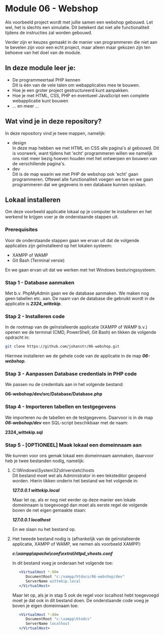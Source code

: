 # Module 06 - Webshop  
Als voorbeeld project wordt met jullie samen een webshop gebouwd. Let wel, het is slechts een simulatie. Dit betekent dat niet alle functionaliteit tijdens de instructies zal worden gebouwd.

Verder zijn er keuzes gemaakt in de manier van programmeren die niet aan te bevelen zijn voor een echt project, maar alleen maar gekozen zijn ten behoeve van het doel van de module.
  
## In deze module leer je:  
* De programmeertaal PHP kennen  
  Dit is één van de vele talen om webapplicaties mee te bouwen.
* Hoe je een groter project gestructureerd kunt aanpakken.  
* Hoe je met HTML, CSS, PHP en eventueel JavaScript een complete webapplicatie kunt bouwen
* ... en meer ...  
  
## Wat vind je in deze repository?  
In deze repository vind je twee mappen, namelijk:  
  
* design  
  In deze map hebben we met HTML en CSS alle pagina's al gebouwd. Dit is voorwerk, want tijdens het 'echt' programmeren willen we namelijk ons niet meer bezig hoeven houden met het ontwerpen en bouwen van de verschillende pagina's. 
* dev  
  Dit is de map waarin we met PHP de webshop ook 'echt' gaan programmeren. Oftewel alle functionaliteit voegen we toe en we gaan programmeren dat we gegevens in een database kunnen opslaan.

## Lokaal installeren
Om deze voorbeeld applicatie lokaal op je computer te installeren en het werkend te krijgen voer je de onderstaande stappen uit.  
  
### Prerequisites  
Voor de onderstaande stappen gaan we ervan uit dat de volgende applicaties zijn geïnstalleerd op het lokalen systeem:  
  
* XAMPP of WAMP
* Git Bash (Terminal versie)  
  
En we gaan ervan uit dat we werken met het Windows besturingssysteem.  
  
### Stap 1 - Database aanmaken  
Met b.v. PhpMyAdmin gaan we de database aanmaken. We maken nog geen tabellen etc. aan. De naam van de database die gebruikt wordt in de applicatie is ***2324_wittekip***.  
  
### Stap 2 - Installeren code  
In de rootmap van de geïnstalleerde applicatie (XAMPP of WAMP b.v.) openen we de terminal (CMD, PowerShell, Git Bash) en tikken de volgende opdracht in:  
  
```bash
git clone https://github.com/johanstr/06-webshop.git
```  
  
Hiermee installeren we de gehele code van de applicatie in de map ***06-webshop***.  
  
### Stap 3 - Aanpassen Database credentials in PHP code
We passen nu de credentials aan in het volgende bestand:  
  
**06-webshop/dev/src/Database/Database.php**  
  
### Stap 4 - Importeren tabellen en testgegevens
We importeren nu de tabellen en de testgegevens. Daarvoor is in de map ***06-webshop/dev*** een SQL-script beschikbaar met de naam:  
  
**2324_wittekip.sql**  
  
### Stap 5 - [OPTIONEEL] Maak lokaal een domeinnaam aan
We kunnen voor ons gemak lokaal een domeinnaam aanmaken, daarvoor heb je twee bestanden nodig, namelijk:  
  
1. C:\Windows\System32\drivers\etc\hosts  
   Dit bestand moet wel als Administrator in een teksteditor geopend worden.  Hierin tikken onderin het bestand we het volgende in:  
     
   ***127.0.0.1    wittekip.local***  
     
   Maar let op, als er nog niet eerder op deze manier een lokale domeinnaam is toegevoegd dan moet als eerste regel de volgende boven de net eigen gemaakte staan:  
     
   ***127.0.0.1    localhost***  
     
   En we slaan nu het bestand op.  

2. Het tweede bestand nodig is (afhankelijk van de geïnstalleerde applicatie, XAMPP of WAMP, we nemen als voorbeeld XAMPP):  
     
   ***c:\xampp\apache\conf\extra\httpd_vhosts.conf*** 
     
   In dit bestand voeg je onderaan het volgende toe:  
     
   ```apache
      <VirtualHost *:80>
         DocumentRoot "c:/xampp/htdocs/06-webshop/dev"
         ServerName wittekip.local
      </VirtualHost>
   ```
     
   Maar let op, als je in stap 5 ook de regel voor localhost hebt toegevoegd moet je dat ook in dit bestand doen. De onderstaande code voeg je boven je eigen domeinnaam toe:  
     
   ```apache
      <VirtualHost *:80>
         DocumentRoot "c:\xampp\htodcs"
         ServerName localhost
      </VirtualHost>
   ```